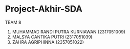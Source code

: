 # Project-Akhir-SDA
TEAM 8
1. MUHAMMAD RANDI PUTRA KURNIAWAN (2317051009)
2. MALSYA CANTIKA PUTRI (2317051039)
3. ZAHRA AGRIPHINNA (2357051022)
